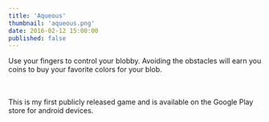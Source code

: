 ```yaml
---
title: 'Aqueous'
thumbnail: 'aqueous.png'
date: 2016-02-12 15:00:00
published: false
---
```

Use your fingers to control your blobby. Avoiding the obstacles will earn you coins to buy your favorite colors for your blob.
<!-- more -->
<br/><br/>
This is my first publicly released game and is available on the Google Play store for android devices.